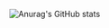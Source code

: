 ![Anurag's GitHub stats](https://github-readme-stats.vercel.app/api?username=dow-dad&show_icons=true&theme=tokyonight)
